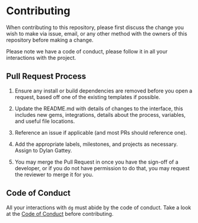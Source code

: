 # Contributing

When contributing to this repository, please first discuss the change you wish to make via issue, email, or any other method with the owners of this repository before making a change.

Please note we have a code of conduct, please follow it in all your interactions with the project.

## Pull Request Process

1. Ensure any install or build dependencies are removed before you open a request, based off one of the existing templates if possible.

1. Update the README.md with details of changes to the interface, this includes new gems, integrations, details about the process, variables, and useful file locations.

1. Reference an issue if applicable (and most PRs should reference one).

1. Add the appropriate labels, milestones, and projects as necessary. Assign to Dylan Gattey.

1. You may merge the Pull Request in once you have the sign-off of a developer, or if you do not have permission to do that, you may request the reviewer to merge it for you.

## Code of Conduct

All your interactions with `dg` must abide by the code of conduct. Take a look at the [Code of Conduct](https://github.com/dgattey/dg-astro/blob/main/CODE_OF_CONDUCT.md) before contributing.
